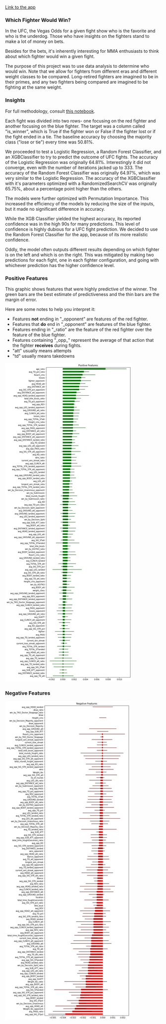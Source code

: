 [Link to the app](ufcpredict.stromsy.com/predict)

### Which Fighter Would Win?

In the UFC, the Vegas Odds for a given fight show who is the favorite and who is the underdog. Those who have insights on the fighters stand to make a lot of money on bets.

Besides for the bets, it's inherently interesting for MMA enthusiasts to think about which fighter would win a given fight.

The purpose of this project was to use data analysis to determine who would win. Note that we allow for fighters from different eras and different weight classes to be compared. Long-retired fighters are imagined to be in their primes, and any two fighters being compared are imagined to be fighting at the same weight.


### Insights
For full methodology, consult [this notebook](https://github.com/ekoly/ufc-fight-prediction/blob/master/ipynb/ufc-predictions.ipynb).

Each fight was divided into two rows- one focusing on the red fighter and another focusing on the blue fighter. The target was a column called "is_winner", which is True if the fighter won or False if the fighter lost or if the fight ended in a tie. The baseline accuracy by choosing the majority class ("lose or tie") every time was 50.81%.

We proceeded to test a Logistic Regression, a Random Forest Classifier, and an XGBClassifier to try to predict the outcome of UFC fights. The accuracy of the Logistic Regression was originally 64.81%. Interestingly it did not converge, even with the number of iterations jacked up to 333. The accuracy of the Random Forest Classifier was originally 64.97%, which was very similar to the Logistic Regression. The accuracy of the XGBClassifier with it's parameters optimized with a RandomizedSearchCV was originally 65.75%, about a percentage point higher than the others.

The models were further optimized with Permutation Importance. This increased the efficiency of the models by reducing the size of the inputs, but it made no significant difference in accuracy.

While the XGB Classifier yielded the highest accuracy, its reported confidence was in the high 90s for many predictions. This level of confidence is highly dubious for a UFC fight prediction. We decided to use the Random Forest Classifier for the app, because of its more realistic confidence.

Oddly, the model often outputs different results depending on which fighter is on the left and which is on the right. This was mitigated by making two predictions for each fight, one in each fighter configuration, and going with whichever prediction has the higher confidence level.


### Positive Features

This graphic shows features that were highly predictive of the winner.
The green bars are the best estimate of predictiveness and the thin bars
are the margin of error.
                
Here are some notes to help you interpret it:
* Features **not** ending in "\_opponent" are features of the red fighter. 
* Features that **do** end in "\_opponent" are features of the blue fighter.
* Features ending in "\_ratio" are the feature of the red fighter over the feature of the blue fighter.
* Features containing "\_opp\_" represent the average of that action that the fighter **receives** during fights.
* "att" usually means attempts
* "td" usually means takedowns

![positive features](https://github.com/ekoly/ufc-fight-prediction/blob/master/img/positive-features.png?raw=true)

### Negative Features
![negative features](https://github.com/ekoly/ufc-fight-prediction/blob/master/img/negative-features.png?raw=true)
